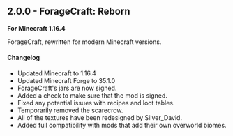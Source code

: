 ## 2.0.0 - ForageCraft: Reborn

**For Minecraft 1.16.4**

ForageCraft, rewritten for modern Minecraft versions.

#### Changelog

- Updated Minecraft to 1.16.4
- Updated Minecraft Forge to 35.1.0
- ForageCraft's jars are now signed.
- Added a check to make sure that the mod is signed.
- Fixed any potential issues with recipes and loot tables.
- Temporarily removed the scarecrow.
- All of the textures have been redesigned by Silver_David.
- Added full compatibility with mods that add their own overworld biomes.
